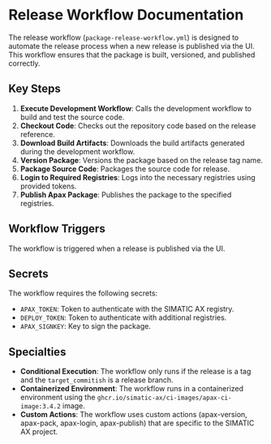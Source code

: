 # Release Workflow Documentation

The release workflow (`package-release-workflow.yml`) is designed to automate the release process when a new release is published via the UI. This workflow ensures that the package is built, versioned, and published correctly.

## Key Steps

1. **Execute Development Workflow**: Calls the development workflow to build and test the source code.
2. **Checkout Code**: Checks out the repository code based on the release reference.
3. **Download Build Artifacts**: Downloads the build artifacts generated during the development workflow.
4. **Version Package**: Versions the package based on the release tag name.
5. **Package Source Code**: Packages the source code for release.
6. **Login to Required Registries**: Logs into the necessary registries using provided tokens.
7. **Publish Apax Package**: Publishes the package to the specified registries.

## Workflow Triggers

The workflow is triggered when a release is published via the UI.

## Secrets

The workflow requires the following secrets:
- `APAX_TOKEN`: Token to authenticate with the SIMATIC AX registry.
- `DEPLOY_TOKEN`: Token to authenticate with additional registries.
- `APAX_SIGNKEY`: Key to sign the package.

## Specialties

- **Conditional Execution**: The workflow only runs if the release is a tag and the `target_commitish` is a release branch.
- **Containerized Environment**: The workflow runs in a containerized environment using the `ghcr.io/simatic-ax/ci-images/apax-ci-image:3.4.2` image.
- **Custom Actions**: The workflow uses custom actions (apax-version, apax-pack, apax-login, apax-publish) that are specific to the SIMATIC AX project.